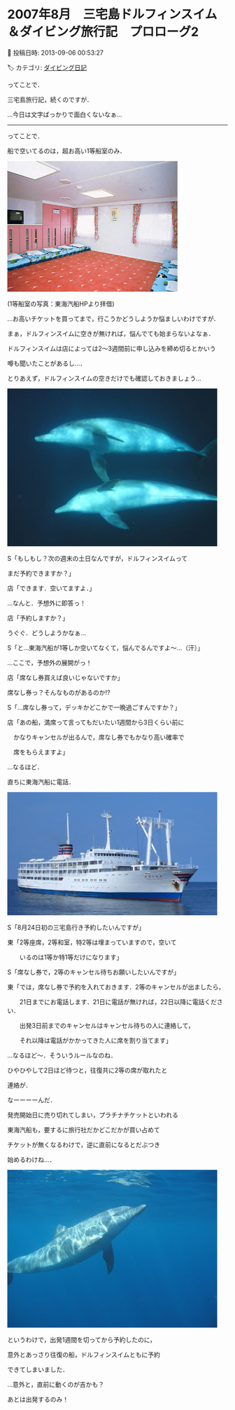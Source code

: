 # 2007年8月　三宅島ドルフィンスイム＆ダイビング旅行記　プロローグ2

📅 投稿日時: 2013-09-06 00:53:27

🏷️ カテゴリ: [ダイビング日記](ce3a7a8d424d112fce83ee85c81a0e344.md)

ってことで．


三宅島旅行記，続くのですが．





…今日は文字ばっかりで面白くないなぁ…


------


ってことで．


船で空いてるのは，超お高い1等船室のみ．




![315a8a1cab92d451b79bb20571cff9b2.jpg](images/315a8a1cab92d451b79bb20571cff9b2.jpg)




(1等船室の写真：東海汽船HPより拝借)


…お高いチケットを買ってまで，行こうかどうしようか悩ましいわけですが．





まぁ，ドルフィンスイムに空きが無ければ，悩んでても始まらないよなぁ．


ドルフィンスイムは店によっては2～3週間前に申し込みを締め切るとかいう


噂も聞いたことがあるし…．


とりあえず，ドルフィンスイムの空きだけでも確認しておきましょう…




![a01c22d499b4bf35f1096f9069602f03.jpg](images/a01c22d499b4bf35f1096f9069602f03.jpg)







S「もしもし？次の週末の土日なんですが，ドルフィンスイムって


まだ予約できますか？」


店「できます．空いてますよ．」


…なんと．予想外に即答っ！





店「予約しますか？」


うぐぐ．どうしようかなぁ…


S「と…東海汽船が1等しか空いてなくて，悩んでるんですよ～…（汗）」





…ここで，予想外の展開がっ！


店「席なし券買えば良いじゃないですか」





席なし券っ？そんなものがあるのか!?





S「…席なし券って，デッキかどこかで一晩過ごすんですか？」





店「あの船，満席って言ってもだいたい1週間から3日くらい前に


　かなりキャンセルが出るんで，席なし券でもかなり高い確率で


　席をもらえますよ」





…なるほど．


直ちに東海汽船に電話．




![621d48ca75aef90c937816ae891c9aa3.jpg](images/621d48ca75aef90c937816ae891c9aa3.jpg)







S「8月24日初の三宅島行き予約したいんですが」


東「2等座席，2等和室，特2等は埋まっていますので，空いて


　　いるのは1等か特1等だけになります」


S「席なし券で，2等のキャンセル待ちお願いしたいんですが」


東「では，席なし券で予約を入れておきます．2等のキャンセルが出ましたら，


　　21日までにお電話します．21日に電話が無ければ，22日以降に電話ください．


　　出発3日前までのキャンセルはキャンセル待ちの人に連絡して，


　　それ以降は電話がかかってきた人に席を割り当てます」





…なるほど～．そういうルールなのね．





ひやひやして2日ほど待つと，往復共に2等の席が取れたと


連絡が．


なーーーーんだ．


発売開始日に売り切れてしまい，プラチナチケットといわれる


東海汽船も，要するに旅行社だかどこだかが買い占めて


チケットが無くなるわけで，逆に直前になるとだぶつき


始めるわけね…．







![58f91633cc13b21ce44b83198fd2d1f7.jpg](images/58f91633cc13b21ce44b83198fd2d1f7.jpg)




というわけで，出発1週間を切ってから予約したのに，


意外とあっさり往復の船，ドルフィンスイムともに予約


できてしまいました．


…意外と，直前に動くのが吉かも？





あとは出発するのみ！

